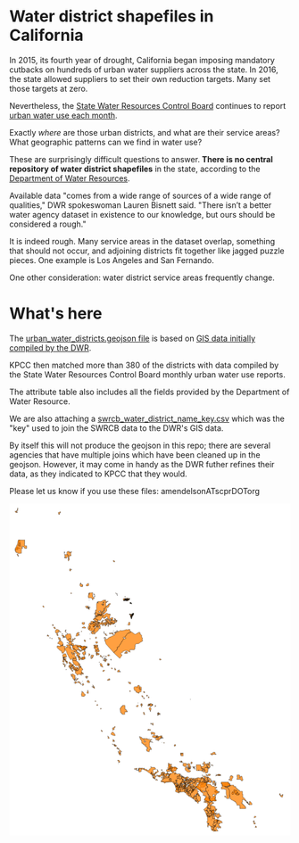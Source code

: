 # Water district shapefiles in California

In 2015, its fourth year of drought, California began imposing mandatory cutbacks on hundreds of urban water suppliers across the state. In 2016, the state allowed suppliers to set their own reduction targets. Many set those targets at zero.

Nevertheless, the [State Water Resources Control Board](http://www.waterboards.ca.gov/) continues to report [urban water use each month](http://www.waterboards.ca.gov/water_issues/programs/conservation_portal/conservation_reporting.shtml).

Exactly *where* are those urban districts, and what are their service areas? What geographic patterns can we find in water use?

These are surprisingly difficult questions to answer. **There is no central repository of water district shapefiles** in the state, according to the [Department of Water Resources](http://www.water.ca.gov/).

Available data "comes from a wide range of sources of a wide range of qualities," DWR spokeswoman Lauren Bisnett said. "There isn’t a better water agency dataset in existence to our knowledge, but ours should be considered a rough."

It is indeed rough. Many service areas in the dataset overlap, something that should not occur, and adjoining districts fit together like jagged puzzle pieces. One example is Los Angeles and San Fernando.

One other consideration: water district service areas frequently change.

# What's here

The [urban_water_districts.geojson file](urban_water_districts.geojson) is based on [GIS data initially compiled by the DWR](https://gis.water.ca.gov/app/boundaries/).

KPCC then matched more than 380 of the districts with data compiled by the State Water Resources Control Board monthly urban water use reports.

The attribute table also includes all the fields provided by the Department of Water Resource.

We are also attaching a [swrcb_water_district_name_key.csv](swrcb_water_district_name_key.csv) which was the "key" used to join the SWRCB data to the DWR's GIS data.

By itself this will not produce the geojson in this repo; there are several agencies that have multiple joins which have been cleaned up in the geojson. However, it may come in handy as the DWR futher refines their data, as they indicated to KPCC that they would.

Please let us know if you use these files: amendelsonATscprDOTorg

![](wd_blank_map.png)
